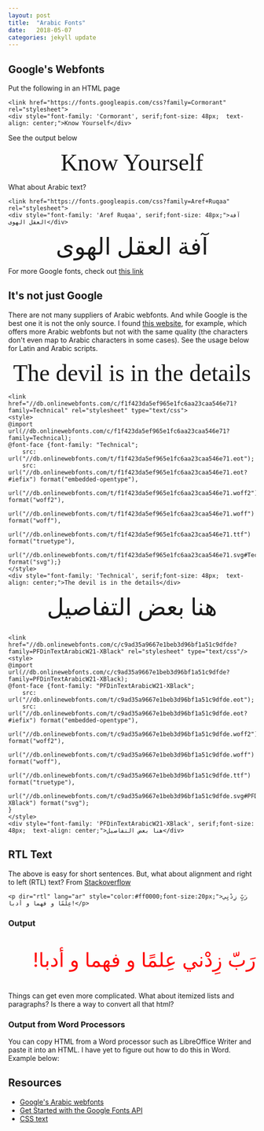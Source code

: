 ```yaml
---
layout: post
title:  "Arabic Fonts"
date:   2018-05-07
categories: jekyll update 
---
```


## Google's Webfonts
Put the following in an HTML page
```
<link href="https://fonts.googleapis.com/css?family=Cormorant" rel="stylesheet"> 
<div style="font-family: 'Cormorant', serif;font-size: 48px;  text-align: center;">Know Yourself</div>
```
See the output below

<link href="https://fonts.googleapis.com/css?family=Cormorant" rel="stylesheet"> 
<div style="font-family: 'Cormorant', serif;font-size: 48px;  text-align: center;">Know Yourself</div>

What about Arabic text?

```
<link href="https://fonts.googleapis.com/css?family=Aref+Ruqaa" rel="stylesheet"> 
<div style="font-family: 'Aref Ruqaa', serif;font-size: 48px;">آفة العقل الهوى</div>
```

<link href="https://fonts.googleapis.com/css?family=Aref+Ruqaa" rel="stylesheet"> 
<div style="font-family: 'Aref Ruqaa', serif;font-size: 48px;  text-align: center;">آفة العقل الهوى</div>

For more Google fonts, check out [this link](https://fonts.google.com/)

## It's not just Google
There are not many suppliers of Arabic webfonts. And while Google is the best one it is not the only source. I found [this website](https://www.onlinewebfonts.com/), for example, which offers more Arabic webfonts but not with the same quality (the characters don't even map to Arabic characters in some cases). See the usage below for Latin and Arabic scripts.

<link href="//db.onlinewebfonts.com/c/f1f423da5ef965e1fc6aa23caa546e71?family=Technical" rel="stylesheet" type="text/css">
<style>
@import url(//db.onlinewebfonts.com/c/f1f423da5ef965e1fc6aa23caa546e71?family=Technical);
@font-face {font-family: "Technical";
    src: url("//db.onlinewebfonts.com/t/f1f423da5ef965e1fc6aa23caa546e71.eot");
    src: url("//db.onlinewebfonts.com/t/f1f423da5ef965e1fc6aa23caa546e71.eot?#iefix") format("embedded-opentype"),
    url("//db.onlinewebfonts.com/t/f1f423da5ef965e1fc6aa23caa546e71.woff2") format("woff2"),
    url("//db.onlinewebfonts.com/t/f1f423da5ef965e1fc6aa23caa546e71.woff") format("woff"),
    url("//db.onlinewebfonts.com/t/f1f423da5ef965e1fc6aa23caa546e71.ttf") format("truetype"),
    url("//db.onlinewebfonts.com/t/f1f423da5ef965e1fc6aa23caa546e71.svg#Technical") format("svg");}
</style>
<div style="font-family: 'Technical', serif;font-size: 48px;  text-align: center;">The devil is in the details</div>

```
<link href="//db.onlinewebfonts.com/c/f1f423da5ef965e1fc6aa23caa546e71?family=Technical" rel="stylesheet" type="text/css">
<style>
@import url(//db.onlinewebfonts.com/c/f1f423da5ef965e1fc6aa23caa546e71?family=Technical);
@font-face {font-family: "Technical";
    src: url("//db.onlinewebfonts.com/t/f1f423da5ef965e1fc6aa23caa546e71.eot");
    src: url("//db.onlinewebfonts.com/t/f1f423da5ef965e1fc6aa23caa546e71.eot?#iefix") format("embedded-opentype"),
    url("//db.onlinewebfonts.com/t/f1f423da5ef965e1fc6aa23caa546e71.woff2") format("woff2"),
    url("//db.onlinewebfonts.com/t/f1f423da5ef965e1fc6aa23caa546e71.woff") format("woff"),
    url("//db.onlinewebfonts.com/t/f1f423da5ef965e1fc6aa23caa546e71.ttf") format("truetype"),
    url("//db.onlinewebfonts.com/t/f1f423da5ef965e1fc6aa23caa546e71.svg#Technical") format("svg");}
</style>
<div style="font-family: 'Technical', serif;font-size: 48px;  text-align: center;">The devil is in the details</div>
```


<link href="//db.onlinewebfonts.com/c/c9ad35a9667e1beb3d96bf1a51c9dfde?family=PFDinTextArabicW21-XBlack" rel="stylesheet" type="text/css"/>
<style>
@import url(//db.onlinewebfonts.com/c/c9ad35a9667e1beb3d96bf1a51c9dfde?family=PFDinTextArabicW21-XBlack);
@font-face {font-family: "PFDinTextArabicW21-XBlack";
    src: url("//db.onlinewebfonts.com/t/c9ad35a9667e1beb3d96bf1a51c9dfde.eot");
    src: url("//db.onlinewebfonts.com/t/c9ad35a9667e1beb3d96bf1a51c9dfde.eot?#iefix") format("embedded-opentype"),
    url("//db.onlinewebfonts.com/t/c9ad35a9667e1beb3d96bf1a51c9dfde.woff2") format("woff2"),
    url("//db.onlinewebfonts.com/t/c9ad35a9667e1beb3d96bf1a51c9dfde.woff") format("woff"),
    url("//db.onlinewebfonts.com/t/c9ad35a9667e1beb3d96bf1a51c9dfde.ttf") format("truetype"),
    url("//db.onlinewebfonts.com/t/c9ad35a9667e1beb3d96bf1a51c9dfde.svg#PFDinTextArabicW21-XBlack") format("svg");
}
</style>
<div style="font-family: 'PFDinTextArabicW21-XBlack', serif;font-size: 48px;  text-align: center;">هنا بعض التفاصيل</div>

```

<link href="//db.onlinewebfonts.com/c/c9ad35a9667e1beb3d96bf1a51c9dfde?family=PFDinTextArabicW21-XBlack" rel="stylesheet" type="text/css"/>
<style>
@import url(//db.onlinewebfonts.com/c/c9ad35a9667e1beb3d96bf1a51c9dfde?family=PFDinTextArabicW21-XBlack);
@font-face {font-family: "PFDinTextArabicW21-XBlack";
    src: url("//db.onlinewebfonts.com/t/c9ad35a9667e1beb3d96bf1a51c9dfde.eot");
    src: url("//db.onlinewebfonts.com/t/c9ad35a9667e1beb3d96bf1a51c9dfde.eot?#iefix") format("embedded-opentype"),
    url("//db.onlinewebfonts.com/t/c9ad35a9667e1beb3d96bf1a51c9dfde.woff2") format("woff2"),
    url("//db.onlinewebfonts.com/t/c9ad35a9667e1beb3d96bf1a51c9dfde.woff") format("woff"),
    url("//db.onlinewebfonts.com/t/c9ad35a9667e1beb3d96bf1a51c9dfde.ttf") format("truetype"),
    url("//db.onlinewebfonts.com/t/c9ad35a9667e1beb3d96bf1a51c9dfde.svg#PFDinTextArabicW21-XBlack") format("svg");
}
</style>
<div style="font-family: 'PFDinTextArabicW21-XBlack', serif;font-size: 48px;  text-align: center;">هنا بعض التفاصيل</div>

```

## RTL Text
The above is easy for short sentences. But, what about alignment and right to left (RTL) text? From [Stackoverflow](https://stackoverflow.com/questions/3601760/html-arabic-support)
```
<p dir="rtl" lang="ar" style="color:#ff0000;font-size:20px;">رَبٍّ زِدْنٍي عِلمًا و فهما و أدبا!</p>
```
### Output

<p dir="rtl" lang="ar" style="color:#ff0000;font-size:40px;">رَبّ زِدْني عِلمًا و فهما و أدبا!</p>

Things can get even more complicated. What about itemized lists and paragraphs? Is there a way to convert all that html?

### Output from Word Processors
You can copy HTML from a Word processor such as LibreOffice Writer and paste it into an HTML. I have yet to figure out how to do this in Word. Example below:

## Resources
* [Google's Arabic webfonts](https://fonts.google.com/?subset=arabic)
* [Get Started with the Google Fonts API ](https://developers.google.com/fonts/docs/getting_started)
* [CSS text](https://www.w3schools.com/css/css_text.asp)
